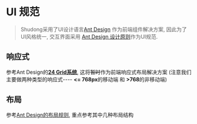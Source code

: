 # UI 规范
> Shudong采用了UI设计语言[Ant Design](https://ant.design/index-cn) 作为前端组件解决方案, 因此为了UI风格统一, 交互界面采用 [Ant Design 设计原则](https://ant.design/docs/spec/introduce-cn)作为UI规范.

## 响应式
参考Ant Design的[**24 Grid系统**](https://ant.design/components/grid-cn/#components-grid-demo-playground), 这将~~暂时~~作为前端响应式布局解决方案 (注意我们主要做两种类型的响应式---- **<= 768px**的移动端 和 **>768**的非移动端)

## 布局
参考[Ant Design的布局规则](https://ant.design/components/layout-cn/), 重点参考其中几种布局结构
